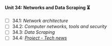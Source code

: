 #### Unit 34: Networks and Data Scraping :hourglass_flowing_sand:

- [ ] 34.1: _Network architecture_
- [ ] 34.2: _Computer networks, tools and security_
- [ ] 34.3: _Data Scraping_
- [ ] 34.4: [_Project - Tech news_]()
